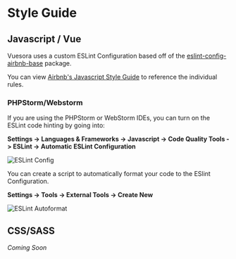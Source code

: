 # Style Guide

## Javascript / Vue

Vuesora uses a custom ESLint Configuration based off of the 
[eslint-config-airbnb-base](https://www.npmjs.com/package/eslint-config-airbnb-base) package. 

You can view [Airbnb's Javascript Style Guide](https://github.com/airbnb/javascript) to reference the individual rules.

### PHPStorm/Webstorm

If you are using the PHPStorm or WebStorm IDEs, you can turn on the ESLint code hinting by going into:

**Settings -> Languages & Frameworks -> Javascript -> Code Quality Tools -> ESLint -> Automatic ESLint Configuration**

![ESLint Config](https://dmmior4id2ysr.cloudfront.net/docs/eslint-config.jpg)

You can create a script to automatically format your code to the ESlint Configuration.

**Settings -> Tools -> External Tools -> Create New**

![ESLint Autoformat](https://dmmior4id2ysr.cloudfront.net/docs/eslint-autoformat.jpg)

## CSS/SASS

_Coming Soon_